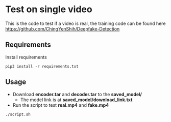 # Test on single video

This is the code to test if a video is real, the training code can be found here https://github.com/ChingYenShih/Deepfake-Detection

## Requirements
Install requirements
```
pip3 install -r requirements.txt
```

## Usage
- Download **encoder.tar** and **decoder.tar** to the **saved_model/**
  - The model link is at **saved_model/download_link.txt**
- Run the script to test **real.mp4** and **fake.mp4**
 ```
 ./script.sh
 ```
